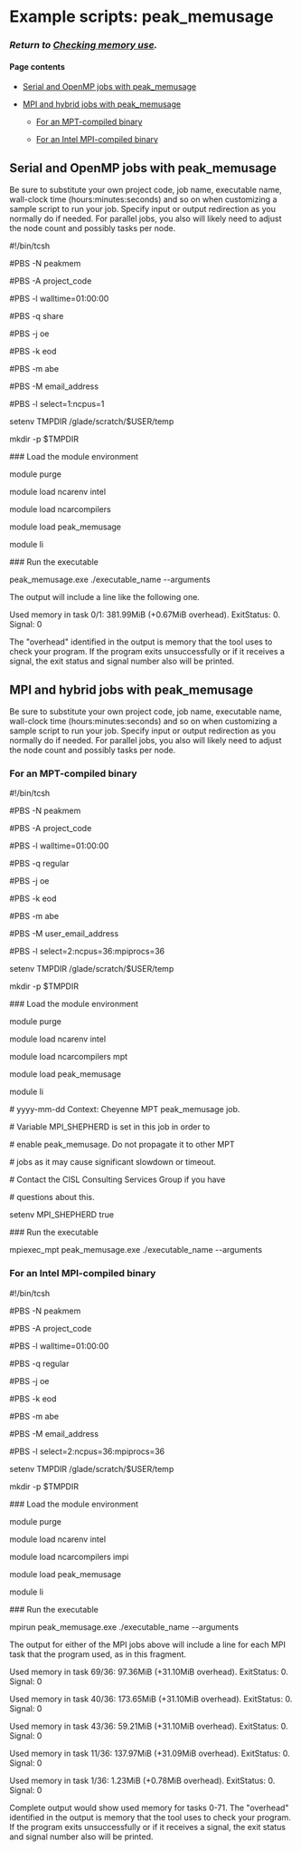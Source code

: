 # Example scripts: peak_memusage

### *Return to [Checking memory use](file:////display/RC/Checking+memory+use).*

#### Page contents

- [Serial and OpenMP jobs with
  peak_memusage](#Examplescripts:peak_memusage-serial_ope)

- [MPI and hybrid jobs with
  peak_memusage](#Examplescripts:peak_memusage-mpi_hybrid)

  - [For an MPT-compiled
    binary](#Examplescripts:peak_memusage-ForanMPT-c)

  - [For an Intel MPI-compiled
    binary](#Examplescripts:peak_memusage-ForanIntel)

## Serial and OpenMP jobs with peak_memusage

Be sure to substitute your own project code, job name, executable name,
wall-clock time (hours:minutes:seconds) and so on when customizing a
sample script to run your job. Specify input or output redirection as
you normally do if needed. For parallel jobs, you also will likely need
to adjust the node count and possibly tasks per node.

\#!/bin/tcsh

\#PBS -N peakmem

\#PBS -A project_code

\#PBS -l walltime=01:00:00

\#PBS -q share

\#PBS -j oe

\#PBS -k eod

\#PBS -m abe

\#PBS -M email_address

\#PBS -l select=1:ncpus=1

setenv TMPDIR /glade/scratch/\$USER/temp

mkdir -p \$TMPDIR

\### Load the module environment

module purge

module load ncarenv intel

module load ncarcompilers

module load peak_memusage

module li

\### Run the executable

peak_memusage.exe ./executable_name --arguments

The output will include a line like the following one.

Used memory in task 0/1: 381.99MiB (+0.67MiB overhead). ExitStatus: 0.
Signal: 0

The "overhead" identified in the output is memory that the tool uses to
check your program. If the program exits unsuccessfully or if it
receives a signal, the exit status and signal number also will be
printed.

## MPI and hybrid jobs with peak_memusage

Be sure to substitute your own project code, job name, executable name,
wall-clock time (hours:minutes:seconds) and so on when customizing a
sample script to run your job. Specify input or output redirection as
you normally do if needed. For parallel jobs, you also will likely need
to adjust the node count and possibly tasks per node.

### For an MPT-compiled binary

\#!/bin/tcsh

\#PBS -N peakmem

\#PBS -A project_code

\#PBS -l walltime=01:00:00

\#PBS -q regular

\#PBS -j oe

\#PBS -k eod

\#PBS -m abe

\#PBS -M user_email_address

\#PBS -l select=2:ncpus=36:mpiprocs=36

setenv TMPDIR /glade/scratch/\$USER/temp

mkdir -p \$TMPDIR

\### Load the module environment

module purge

module load ncarenv intel

module load ncarcompilers mpt

module load peak_memusage

module li

\# yyyy-mm-dd Context: Cheyenne MPT peak_memusage job.

\# Variable MPI_SHEPHERD is set in this job in order to

\# enable peak_memusage. Do not propagate it to other MPT

\# jobs as it may cause significant slowdown or timeout.

\# Contact the CISL Consulting Services Group if you have

\# questions about this.

setenv MPI_SHEPHERD true

\### Run the executable

mpiexec_mpt peak_memusage.exe ./executable_name --arguments

### For an Intel MPI-compiled binary

\#!/bin/tcsh

\#PBS -N peakmem

\#PBS -A project_code

\#PBS -l walltime=01:00:00

\#PBS -q regular

\#PBS -j oe

\#PBS -k eod

\#PBS -m abe

\#PBS -M email_address

\#PBS -l select=2:ncpus=36:mpiprocs=36

setenv TMPDIR /glade/scratch/\$USER/temp

mkdir -p \$TMPDIR

\### Load the module environment

module purge

module load ncarenv intel

module load ncarcompilers impi

module load peak_memusage

module li

\### Run the executable

mpirun peak_memusage.exe ./executable_name --arguments

The output for either of the MPI jobs above will include a line for each
MPI task that the program used, as in this fragment.

Used memory in task 69/36: 97.36MiB (+31.10MiB overhead). ExitStatus: 0.
Signal: 0

Used memory in task 40/36: 173.65MiB (+31.10MiB overhead). ExitStatus:
0. Signal: 0

Used memory in task 43/36: 59.21MiB (+31.10MiB overhead). ExitStatus: 0.
Signal: 0

Used memory in task 11/36: 137.97MiB (+31.09MiB overhead). ExitStatus:
0. Signal: 0

Used memory in task 1/36: 1.23MiB (+0.78MiB overhead). ExitStatus: 0.
Signal: 0

Complete output would show used memory for tasks 0-71. The "overhead"
identified in the output is memory that the tool uses to check your
program. If the program exits unsuccessfully or if it receives a signal,
the exit status and signal number also will be printed.
